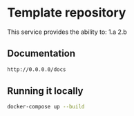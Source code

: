 # Template repository

This service provides the ability to:
1.a
2.b

## Documentation

```bash
http://0.0.0.0/docs
```

## Running it locally

```bash
docker-compose up --build
```
